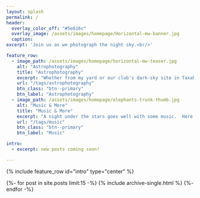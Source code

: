 ```yaml
---
layout: splash
permalink: /
header:
  overlay_color_off: "#5e616c"
  overlay_image: /assets/images/homepage/Horizontal-mw-banner.jpg
  caption:
excerpt: 'Join us as we photograph the night sky.<br/>'

feature_row:
  - image_path: /assets/images/homepage/horizontal-mw-teaser.jpg
    alt: "Astrophotography"
    title: "Astrophotography"
    excerpt: "Whether from my yard or our club's dark-sky site in Taxahaw, SC, here's where they go.  I'll get better."
    url: "/tags/astrophotography"
    btn_class: "btn--primary"
    btn_label: "Astrophotography"
  - image_path: /assets/images/homepage/elephants-trunk-thumb.jpg
    alt: "Music & More"
    title: "Music & More"
    excerpt: "A night under the stars goes well with some music.  Here you will find some of our favorites, including links when possible."
    url: "/tags/music"
    btn_class: "btn--primary"
    btn_label: "Music"

intro:
  - excerpt: new posts coming soon!

---
```


{% include feature_row id="intro" type="center" %}

{%- for post in site.posts limit:15 -%}
  {% include archive-single.html %}
{%- endfor -%}

